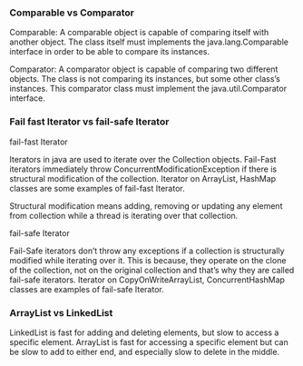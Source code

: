 ### Comparable vs Comparator
Comparable: A comparable object is capable of comparing itself with another object. 
The class itself must implements the java.lang.Comparable interface in order to be able to compare its instances.

Comparator: A comparator object is capable of comparing two different objects. The class is not comparing its instances, but some other class’s instances. 
This comparator class must implement the java.util.Comparator interface.

### Fail fast Iterator vs fail-safe Iterator
fail-fast Iterator

Iterators in java are used to iterate over the Collection objects.
Fail-Fast iterators immediately throw ConcurrentModificationException if there is structural modification of the collection. 
Iterator on ArrayList, HashMap classes are some examples of fail-fast Iterator.

Structural modification means adding, removing or updating any element from collection while a thread is iterating over that collection. 

fail-safe Iterator

Fail-Safe iterators don’t throw any exceptions if a collection is structurally modified while iterating over it. 
This is because, they operate on the clone of the collection, not on the original collection and that’s why they are called fail-safe iterators. 
Iterator on CopyOnWriteArrayList, ConcurrentHashMap classes are examples of fail-safe Iterator.

### ArrayList vs LinkedList
LinkedList is fast for adding and deleting elements, but slow to access a specific element. 
ArrayList is fast for accessing a specific element but can be slow to add to either end, and especially slow to delete in the middle.